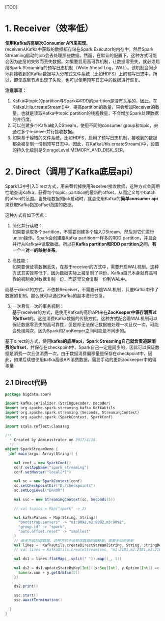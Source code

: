 [TOC]

# 1. Receiver（效率低）
**使用Kafka的高层次Consumer API来实现**。<br>
receiver从Kafka中获取的数据都存储在Spark Executor的内存中，然后Spark Streaming启动的job会去处理那些数据。然而，在默认的配置下，这种方式可能会因为底层的失败而丢失数据。如果要启用高可靠机制，让数据零丢失，就必须启用Spark Streaming的预写日志机制（Write Ahead Log，WAL）。该机制会同步地将接收到的Kafka数据写入分布式文件系统（比如HDFS）上的预写日志中。所以，即使底层节点出现了失败，也可以使用预写日志中的数据进行恢复。

**注意事项：**

1) Kafka中topic的partition与Spark中RDD的partition是没有关系的，因此，在KafkaUtils.createStream()中，提高partition的数量，只会增加Receiver的数量，也就是读取Kafka中topic partition的线程数量，不会增加Spark处理数据的并行度。
2) 可以创建多个Kafka输入DStream，使用不同的consumer group和topic，来通过多个receiver并行接收数据。
3) 如果基于容错的文件系统，比如HDFS，启用了预写日志机制，接收到的数据都会被复制一份到预写日志中。因此，在KafkaUtils.createStream()中，设置的持久化级别是StorageLevel.MEMORY_AND_DISK_SER。


# 2. Direct（调用了Kafka底层api）
Spark1.3中引入Direct方式，用来替代掉使用Receiver接收数据，这种方式会周期性地查询Kafka，获得每个topic+partition的最新的offset，从而定义每个batch的offset的范围。当处理数据的job启动时，就会使用Kafka的**简单consumer api**来获取Kafka指定offset范围的数据。

这种方式有如下优点：

1) 简化并行读取：<br>
如果要读取多个partition，不需要创建多个输入DStream，然后对它们进行union操作。Spark会创建跟Kafka partition一样多的RDD partition，并且会并行从Kafka中读取数据。所以在**Kafka partition和RDD partition之间，有一个一对一的映射关系**。

2) 高性能：<br>
如果要保证零数据丢失，在基于receiver的方式中，需要开启WAL机制。这种方式其实效率低下，因为数据实际上被复制了两份，Kafka自己本身就有高可靠的机制会对数据复制一份，而这里又会复制一份到WAL中。

而基于direct的方式，不依赖Receiver，不需要开启WAL机制，只要Kafka中作了数据的复制，那么就可以通过Kafka的副本进行恢复。

3) 一次且仅一次的事务机制：<br>
基于receiver的方式，是使用Kafka的高阶API来在**ZooKeeper中保存消费过的offset**的。这是消费Kafka数据的传统方式。这种方式配合着WAL机制可以保证数据零丢失的高可靠性，但是却无法保证数据被处理一次且仅一次，可能会处理两次。因为Spark和ZooKeeper之间可能是不同步的。

基于direct的方式，使用**kafka的底层api，Spark Streaming自己就负责追踪消费的offset**，并保存在checkpoint中。Spark自己一定是同步的，因此可以保证数据是消费一次且仅消费一次。由于数据消费偏移量是保存在checkpoint中，因此，如果后续想使用kafka高级API消费数据，需要手动的更新zookeeper中的偏移量

## 2.1 Direct代码


```scala
package bigdata.spark
 
import kafka.serializer.{StringDecoder, Decoder}
import org.apache.spark.streaming.kafka.KafkaUtils
import org.apache.spark.streaming.{Seconds, StreamingContext}
import org.apache.spark.{SparkContext, SparkConf}
 
import scala.reflect.ClassTag
 
/**
  * Created by Administrator on 2017/4/28.
  */
object SparkStreamDemo {
  def main(args: Array[String]) {
 
    val conf = new SparkConf()
    conf.setAppName("spark_streaming")
    conf.setMaster("local[*]")
 
    val sc = new SparkContext(conf)
    sc.setCheckpointDir("D:/checkpoints")
    sc.setLogLevel("ERROR")
 
    val ssc = new StreamingContext(sc, Seconds(5))
 
    // val topics = Map("spark" -> 2)
 
    val kafkaParams = Map[String, String](
      "bootstrap.servers" -> "m1:9092,m2:9092,m3:9092",
      "group.id" -> "spark",
      "auto.offset.reset" -> "smallest"
    )
    // 直连方式拉取数据，这种方式不会修改数据的偏移量，需要手动的更新
    val lines =  KafkaUtils.createDirectStream[String, String, StringDecoder, StringDecoder](ssc, kafkaParams, Set("spark")).map(_._2)
    // val lines = KafkaUtils.createStream(ssc, "m1:2181,m2:2181,m3:2181", "spark", topics).map(_._2)
 
    val ds1 = lines.flatMap(_.split(" ")).map((_, 1))
 
    val ds2 = ds1.updateStateByKey[Int]((x:Seq[Int], y:Option[Int]) => {
      Some(x.sum + y.getOrElse(0))
    })
 
    ds2.print()
 
    ssc.start()
    ssc.awaitTermination()
 
  }
}
```
